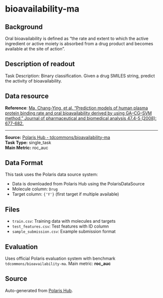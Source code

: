 # bioavailability-ma

## Background
Oral bioavailability is defined as “the rate and extent to which the active ingredient or active moiety is absorbed from a drug product and becomes available at the site of action”.

## Description of readout
Task Description: Binary classification. Given a drug SMILES string, predict the activity of bioavailability.


## Data resource
**Reference**: [Ma, Chang-Ying, et al. “Prediction models of human plasma protein binding rate and oral bioavailability derived by using GA–CG–SVM method.” Journal of pharmaceutical and biomedical analysis 47.4-5 (2008): 677-682.](https://doi.org/10.1016/j.jpba.2008.03.023)


---

**Source:** [Polaris Hub - tdcommons/bioavailability-ma](https://polarishub.io)  
**Task Type:** single_task  
**Main Metric:** roc_auc

## Data Format

This task uses the Polaris data source system:
- Data is downloaded from Polaris Hub using the PolarisDataSource
- Molecule column: `Drug`
- Target column: `{'Y'}` (first target if multiple available)

## Files

- `train.csv`: Training data with molecules and targets
- `test_features.csv`: Test features with ID column
- `sample_submission.csv`: Example submission format

## Evaluation

Uses official Polaris evaluation system with benchmark `tdcommons/bioavailability-ma`.
Main metric: **roc_auc**

## Source

Auto-generated from [Polaris Hub](https://polarishub.io/).
